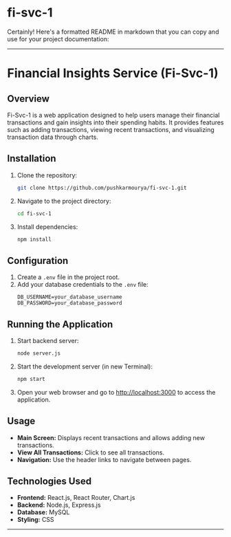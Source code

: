 # fi-svc-1

Certainly! Here's a formatted README in markdown that you can copy and use for your project documentation:

---

# Financial Insights Service (Fi-Svc-1)

## Overview
Fi-Svc-1 is a web application designed to help users manage their financial transactions and gain insights into their spending habits. It provides features such as adding transactions, viewing recent transactions, and visualizing transaction data through charts.

## Installation
1. Clone the repository:
   ```bash
   git clone https://github.com/pushkarmourya/fi-svc-1.git
   ```
2. Navigate to the project directory:
   ```bash
   cd fi-svc-1
   ```
3. Install dependencies:
   ```bash
   npm install
   ```

## Configuration
1. Create a `.env` file in the project root.
2. Add your database credentials to the `.env` file:
   ```plaintext
   DB_USERNAME=your_database_username
   DB_PASSWORD=your_database_password
   ```

## Running the Application
1. Start backend server:
   ```bash
   node server.js
   ```
2. Start the development server (in new Terminal):
   ```bash
   npm start
   ```
2. Open your web browser and go to [http://localhost:3000](http://localhost:3000) to access the application.

## Usage
- **Main Screen:** Displays recent transactions and allows adding new transactions.
- **View All Transactions:** Click to see all transactions.
- **Navigation:** Use the header links to navigate between pages.

## Technologies Used
- **Frontend:** React.js, React Router, Chart.js
- **Backend:** Node.js, Express.js
- **Database:** MySQL
- **Styling:** CSS

---
